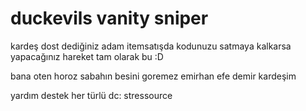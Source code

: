 # duckevils vanity sniper
kardeş dost dediğiniz adam itemsatışda kodunuzu satmaya kalkarsa yapacağınız hareket tam olarak bu :D 

bana oten horoz sabahın besini goremez emirhan efe demir kardeşim 

yardım destek her türlü dc: stressource

